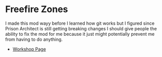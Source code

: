 # Freefire Zones

I made this mod wayy before I learned how git works but I figured since Prison Architect is still getting breaking changes I should give people the ability to fix the mod for me because it just might potentially prevent me from having to do anything.

- [Workshop Page](https://steamcommunity.com/sharedfiles/filedetails/?id=704983078&searchtext=Freefire+Zones+mod)
